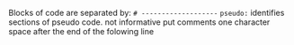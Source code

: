 Blocks of code are separated by: `# -------------------`
`pseudo:` identifies sections of pseudo code. not informative
put comments one character space after the end of the folowing line
